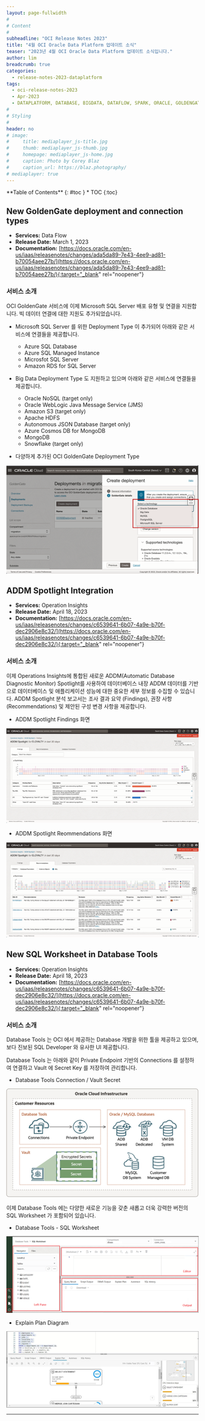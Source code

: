 ```yaml
---
layout: page-fullwidth
#
# Content
#
subheadline: "OCI Release Notes 2023"
title: "4월 OCI Oracle Data Platform 업데이트 소식"
teaser: "2023년 4월 OCI Oracle Data Platform 업데이트 소식입니다."
author: lim
breadcrumb: true
categories:
  - release-notes-2023-dataplatform
tags:
  - oci-release-notes-2023
  - Apr-2023
  - DATAPLATFORM, DATABASE, BIGDATA, DATAFLOW, SPARK, ORACLE, GOLDENGATE
#
# Styling
#
header: no
# image:
#     title: mediaplayer_js-title.jpg
#     thumb: mediaplayer_js-thumb.jpg
#     homepage: mediaplayer_js-home.jpg
#     caption: Photo by Corey Blaz
#     caption_url: https://blaz.photography/
# mediaplayer: true
---
```


<div class="panel radius" markdown="1">
**Table of Contents**
{: #toc }
*  TOC
{:toc}
</div>


## New GoldenGate deployment and connection types
* **Services:** Data Flow
* **Release Date:** March 1, 2023
* **Documentation:** [https://docs.oracle.com/en-us/iaas/releasenotes/changes/ada5da89-7e43-4ee9-ad81-b70054aee27b/](https://docs.oracle.com/en-us/iaas/releasenotes/changes/ada5da89-7e43-4ee9-ad81-b70054aee27b/){:target="_blank" rel="noopener"}

### 서비스 소개

OCI GoldenGate 서비스에 이제 Microsoft SQL Server 배포 유형 및 연결을 지원합니다. 빅 데이터 연결에 대한 지원도 추가되었습니다.

- Microsoft SQL Server 를 위한 Deployment Type 이 추가되어 아래와 같은 서비스에 연결들을 제공합니다.
  - Azure SQL Database
  - Azure SQL Managed Instance
  - Microsfot SQL Server
  - Amazon RDS for SQL Server

- Big Data Deployment Type 도 지원하고 있으며 아래와 같은 서비스에 연결들을 제공합니다.
  - Oracle NoSQL (target only)
  - Oracle WebLogic Java Message Service (JMS)
  - Amazon S3 (target only)
  - Apache HDFS
  - Autonomous JSON Database (target only)
  - Azure Cosmos DB for MongoDB
  - MongoDB
  - Snowflake (target only)

- 다양하게 추가된 OCI GoldenGate Deployment Type 

![OCI GoldenGate](/assets/img/dataplatform/2023/release_note/202303/03.oci_goldengate_deployment_type.png)


## ADDM Spotlight Integration
* **Services:** Operation Insights
* **Release Date:** April 18, 2023
* **Documentation:** [https://docs.oracle.com/en-us/iaas/releasenotes/changes/c6539641-6b07-4a9e-b70f-dec2906e8c32/](https://docs.oracle.com/en-us/iaas/releasenotes/changes/c6539641-6b07-4a9e-b70f-dec2906e8c32/){:target="_blank" rel="noopener"}

### 서비스 소개

이제 Operations Insights에 통합된 새로운 ADDM(Automatic Database Diagnostic Monitor) Spotlight를 사용하여 데이터베이스 내장 ADDM 데이터를 기반으로 데이터베이스 및 애플리케이션 성능에 대한 중요한 세부 정보를 수집할 수 있습니다. ADDM Spotlight 분석 보고서는 조사 결과 요약 (Findings), 권장 사항 (Recommendations) 및 제안된 구성 변경 사항을 제공합니다.

- ADDM Spotlight Findings 화면

![OCI GoldenGate](/assets/img/dataplatform/2023/release_note/202303/04.operation_insights_addm_spotlight_findings.png)

- ADDM Spotlight Reommendations 화면

![OCI GoldenGate](/assets/img/dataplatform/2023/release_note/202303/05.operation_insights_addm_spotlight_recommendations.png)

## New SQL Worksheet in Database Tools
* **Services:** Operation Insights
* **Release Date:** April 18, 2023
* **Documentation:** [https://docs.oracle.com/en-us/iaas/releasenotes/changes/c6539641-6b07-4a9e-b70f-dec2906e8c32/](https://docs.oracle.com/en-us/iaas/releasenotes/changes/c6539641-6b07-4a9e-b70f-dec2906e8c32/){:target="_blank" rel="noopener"}

### 서비스 소개

Database Tools 는 OCI 에서 제공하는 Database 개발을 위한 툴을 제공하고 있으며, 보다 진보된 SQL Developer 와 유사한 UI 제공합니다.

Database Tools 는 아래와 같이 Private Endpoint 기반의 Connections 를 설정하여 연결하고 Vault 에 Secret Key 를 저장하여 관리합니다.

- Database Tools Connection / Vault Secret

![OCI GoldenGate](/assets/img/dataplatform/2023/release_note/202303/06.db_tools_1.png)

이제 Database Tools 에는 다양한 새로운 기능을 갖춘 새롭고 더욱 강력한 버전의 SQL Worksheet 가 포함되어 있습니다.

- Database Tools - SQL Worksheet

![OCI GoldenGate](/assets/img/dataplatform/2023/release_note/202303/07.db_tools_2.png)

- Explain Plan Diagram

![OCI GoldenGate](/assets/img/dataplatform/2023/release_note/202303/07.db_tools_explain_plan.jpg)

---

